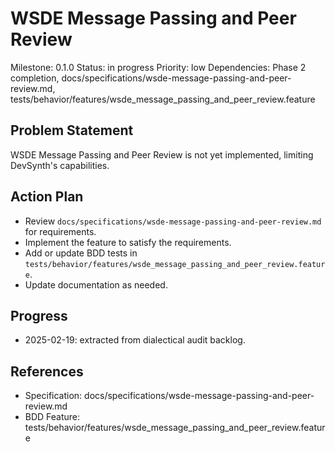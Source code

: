 # WSDE Message Passing and Peer Review
Milestone: 0.1.0
Status: in progress
Priority: low
Dependencies: Phase 2 completion, docs/specifications/wsde-message-passing-and-peer-review.md, tests/behavior/features/wsde_message_passing_and_peer_review.feature

## Problem Statement
WSDE Message Passing and Peer Review is not yet implemented, limiting DevSynth's capabilities.


## Action Plan
- Review `docs/specifications/wsde-message-passing-and-peer-review.md` for requirements.
- Implement the feature to satisfy the requirements.
- Add or update BDD tests in `tests/behavior/features/wsde_message_passing_and_peer_review.feature`.
- Update documentation as needed.

## Progress
- 2025-02-19: extracted from dialectical audit backlog.

## References
- Specification: docs/specifications/wsde-message-passing-and-peer-review.md
- BDD Feature: tests/behavior/features/wsde_message_passing_and_peer_review.feature
